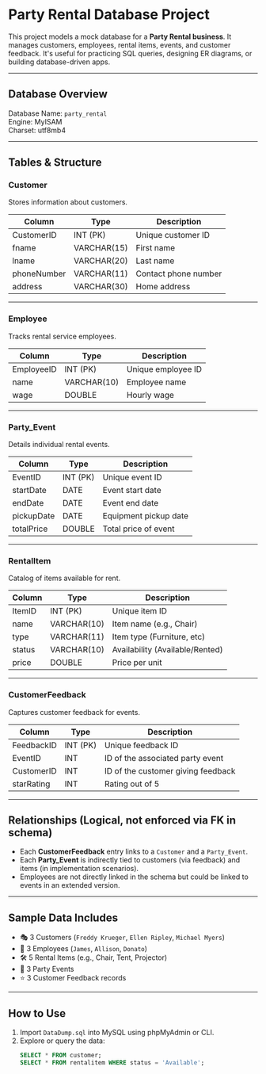 # Party Rental Database Project

This project models a mock database for a **Party Rental business**. It manages customers, employees, rental items, events, and customer feedback. It's useful for practicing SQL queries, designing ER diagrams, or building database-driven apps.

---

## Database Overview

Database Name: `party_rental`  
Engine: MyISAM  
Charset: utf8mb4  

---

## Tables & Structure

### Customer

Stores information about customers.

| Column       | Type        | Description              |
|--------------|-------------|--------------------------|
| CustomerID   | INT (PK)    | Unique customer ID       |
| fname        | VARCHAR(15) | First name               |
| lname        | VARCHAR(20) | Last name                |
| phoneNumber  | VARCHAR(11) | Contact phone number     |
| address      | VARCHAR(30) | Home address             |

---

### Employee

Tracks rental service employees.

| Column      | Type        | Description              |
|-------------|-------------|--------------------------|
| EmployeeID  | INT (PK)    | Unique employee ID       |
| name        | VARCHAR(10) | Employee name            |
| wage        | DOUBLE      | Hourly wage              |

---

### Party_Event

Details individual rental events.

| Column      | Type        | Description              |
|-------------|-------------|--------------------------|
| EventID     | INT (PK)    | Unique event ID          |
| startDate   | DATE        | Event start date         |
| endDate     | DATE        | Event end date           |
| pickupDate  | DATE        | Equipment pickup date    |
| totalPrice  | DOUBLE      | Total price of event     |

---

### RentalItem

Catalog of items available for rent.

| Column   | Type        | Description                |
|----------|-------------|----------------------------|
| ItemID   | INT (PK)    | Unique item ID             |
| name     | VARCHAR(10) | Item name (e.g., Chair)    |
| type     | VARCHAR(11) | Item type (Furniture, etc) |
| status   | VARCHAR(10) | Availability (Available/Rented) |
| price    | DOUBLE      | Price per unit             |

---

### CustomerFeedback

Captures customer feedback for events.

| Column      | Type     | Description                                 |
|-------------|----------|---------------------------------------------|
| FeedbackID  | INT (PK) | Unique feedback ID                          |
| EventID     | INT      | ID of the associated party event            |
| CustomerID  | INT      | ID of the customer giving feedback          |
| starRating  | INT      | Rating out of 5                             |

---

## Relationships (Logical, not enforced via FK in schema)

- Each **CustomerFeedback** entry links to a `Customer` and a `Party_Event`.
- Each **Party_Event** is indirectly tied to customers (via feedback) and items (in implementation scenarios).
- Employees are not directly linked in the schema but could be linked to events in an extended version.

---

## Sample Data Includes

- 🎭 3 Customers (`Freddy Krueger`, `Ellen Ripley`, `Michael Myers`)
- 👥 3 Employees (`James`, `Allison`, `Donato`)
- 🛠️ 5 Rental Items (e.g., Chair, Tent, Projector)
- 📆 3 Party Events
- ⭐ 3 Customer Feedback records

---

## How to Use

1. Import `DataDump.sql` into MySQL using phpMyAdmin or CLI.
2. Explore or query the data:
   ```sql
   SELECT * FROM customer;
   SELECT * FROM rentalitem WHERE status = 'Available';
